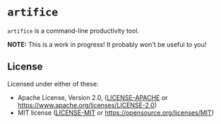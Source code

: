 # `artifice`

`artifice` is a command-line productivity tool.

**NOTE:** This is a work in progress! It probably won't be useful to you!

## License

Licensed under either of these:

* Apache License, Version 2.0, ([LICENSE-APACHE](LICENSE-APACHE) or
  https://www.apache.org/licenses/LICENSE-2.0)
* MIT license ([LICENSE-MIT](LICENSE-MIT) or
  https://opensource.org/licenses/MIT)
